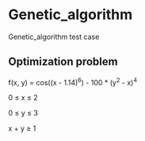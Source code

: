 # Genetic_algorithm
Genetic_algorithm test case

## Optimization problem 
f(x, y) = cos((x - 1.14)<sup>6</sup>) - 100 * (y<sup>2</sup> - x)<sup>4</sup>

0 &le; x &le; 2

0 &le; y &le; 3

x + y &ge; 1

